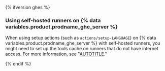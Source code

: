 {% ifversion ghes %}

### Using self-hosted runners on {% data variables.product.prodname_ghe_server %}

When using setup actions (such as `actions/setup-LANGUAGE`) on {% data variables.product.prodname_ghe_server %} with self-hosted runners, you might need to set up the tools cache on runners that do not have internet access. For more information, see "[AUTOTITLE](/admin/github-actions/managing-access-to-actions-from-githubcom/setting-up-the-tool-cache-on-self-hosted-runners-without-internet-access)."

{% endif %}
